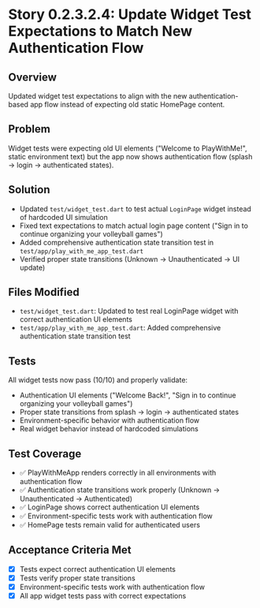 # Story 0.2.3.2.4: Update Widget Test Expectations to Match New Authentication Flow

## Overview

Updated widget test expectations to align with the new authentication-based app flow instead of expecting old static HomePage content.

## Problem

Widget tests were expecting old UI elements ("Welcome to PlayWithMe!", static environment text) but the app now shows authentication flow (splash → login → authenticated states).

## Solution

- Updated `test/widget_test.dart` to test actual `LoginPage` widget instead of hardcoded UI simulation
- Fixed text expectations to match actual login page content ("Sign in to continue organizing your volleyball games")
- Added comprehensive authentication state transition test in `test/app/play_with_me_app_test.dart`
- Verified proper state transitions (Unknown → Unauthenticated → UI update)

## Files Modified

- `test/widget_test.dart`: Updated to test real LoginPage widget with correct authentication UI elements
- `test/app/play_with_me_app_test.dart`: Added comprehensive authentication state transition test

## Tests

All widget tests now pass (10/10) and properly validate:
- Authentication UI elements ("Welcome Back!", "Sign in to continue organizing your volleyball games")
- Proper state transitions from splash → login → authenticated states
- Environment-specific behavior with authentication flow
- Real widget behavior instead of hardcoded simulations

## Test Coverage

- ✅ PlayWithMeApp renders correctly in all environments with authentication flow
- ✅ Authentication state transitions work properly (Unknown → Unauthenticated → Authenticated)
- ✅ LoginPage shows correct authentication UI elements
- ✅ Environment-specific tests work with authentication flow
- ✅ HomePage tests remain valid for authenticated users

## Acceptance Criteria Met

- [x] Tests expect correct authentication UI elements
- [x] Tests verify proper state transitions
- [x] Environment-specific tests work with authentication flow
- [x] All app widget tests pass with correct expectations